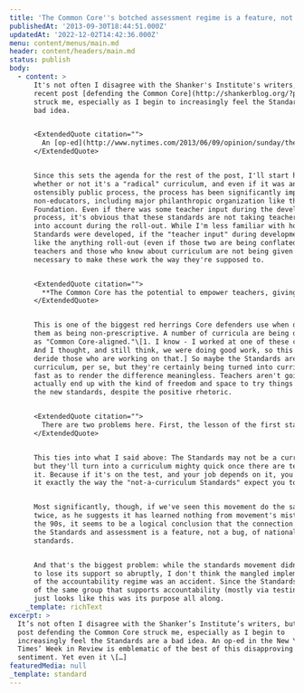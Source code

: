 ```yaml
---
title: 'The Common Core''s botched assessment regime is a feature, not a bug'
publishedAt: '2013-09-30T18:44:51.000Z'
updatedAt: '2022-12-02T14:42:36.000Z'
menu: content/menus/main.md
header: content/headers/main.md
status: publish
body:
  - content: >
      It's not often I disagree with the Shanker's Institute's writers, but a
      recent post [defending the Common Core](http://shankerblog.org/?p=8824)
      struck me, especially as I begin to increasingly feel the Standards are a
      bad idea.


      <ExtendedQuote citation="">
        An [op-ed](http://www.nytimes.com/2013/06/09/opinion/sunday/the-common-core-whos-minding-the-schools.html) in the New York Times' Week in Review is emblematic of the best of this disapproving sentiment. Yet even it mixes together fundamental misconceptions about the entire Common Core project with legitimate issues of inadequate preparation for teachers and students and poor implementation by state education departments and districts. The Common Core is described as a 'radical curriculum' that was introduced with 'hardly any public discussion.' We are told that it is a 'one size fits all' approach, built upon a standardized script that teachers must use for instruction. Finally, it is suggested that the Common Core is a 'game that has been so prearranged that many, if not most, of the players will fail.'
      </ExtendedQuote>


      Since this sets the agenda for the rest of the post, I'll start here:
      whether or not it's a "radical" curriculum, and even if it was an
      ostensibly public process, the process has been significantly impacted by
      non-educators, including major philanthropic organization like the Gates
      Foundation. Even if there was some teacher input during the development
      process, it's obvious that these standards are not taking teacher concerns
      into account during the roll-out. While I'm less familiar with how the
      Standards were developed, if the "teacher input" during development is
      like the anything roll-out (even if those two are being conflated),
      teachers and those who know about curriculum are not being given the voice
      necessary to make these work the way they're supposed to.


      <ExtendedQuote citation="">
        **The Common Core has the potential to empower teachers, giving us new opportunities to improve our craft and the teaching profession.** The Common Core sets out performance standards for what students should know and be able to do in a subject: it does not prescribe either what teachers should teach or how they should teach and work with their students to attain these standards. Moreover, by requiring that students develop deeper and richer understandings of the subjects they are studying, the Common Core implicitly breaks with the 'factory model' of schooling and the 'test prep' deformation of education. The instructional shift demanded by the Common Core poses both a challenge and an opportunity for teachers to work together in their schools in the development of lessons, units and teaching materials that would support them in teaching to the new standards. Teacher creativity and teacher collaboration are thus essential to doing the Common Core right, and are at the center of the work in schools and districts that have prepared well for the Common Core.
      </ExtendedQuote>


      This is one of the biggest red herrings Core defenders use when defending
      them as being non-prescriptive. A number of curricula are being developed
      as "Common Core-aligned."\[1. I know - I worked at one of these companies.
      And I thought, and still think, we were doing good work, so this isn't to
      deride those who are working on that.] So maybe the Standards aren't a
      curriculum, per se, but they're certainly being turned into curricula so
      fast as to render the difference meaningless. Teachers aren't going to
      actually end up with the kind of freedom and space to try things out under
      the new standards, despite the positive rhetoric.


      <ExtendedQuote citation="">
        There are two problems here. First, the lesson of the first standards movement was that, when you go straight from standards to assessment, skipping all other steps, the assessment determines what is taught, narrowing and truncating what should be a rich and robust curriculum. This seems to be entirely lost on policymakers, both at USED and in the state education departments. Second, a top-down and punitive concept of accountability, developed in response to No Child Left Behind (NCLB), is being superimposed upon the Common Core. While the evidence of the flaws in such a concept is bountiful a dozen years into NCLB, State Education Department and school districts are invested in systems in which all of the accountability devolves upon schools, educators and students, and none on themselves. Earlier this year, when Randi Weingarten made a [proposal](http://www.washingtonpost.com/blogs/answer-sheet/wp/2013/04/30/afts-weingarten-urges-moratorium-on-high-stakes-linked-to-new-standardized-tests/) for a moratorium on the use of Common Core aligned exams in high-stakes decisions for students and teachers, on the seemingly commonsense premise that we should get the assessments right before we count on them in making decisions about the futures of schools, educators and students, [Jeb Bush's](http://en.wikipedia.org/wiki/Jeb_Bush)[Chiefs for Change](http://chiefsforchange.org/) was quick to issue a 'damn the torpedoes, full speed ahead' [response](http://www.washingtonpost.com/blogs/answer-sheet/wp/2013/05/22/jeb-bushs-chiefs-for-change-attack-weingarten-for-something-she-didnt-say/).
      </ExtendedQuote>


      This ties into what I said above: The Standards may not be a curriculum,
      but they'll turn into a curriculum mighty quick once there are tests for
      it. Because if it's on the test, and your job depends on it, you'll teach
      it exactly the way the "not-a-curriculum Standards" expect you to.


      Most significantly, though, if we've seen this movement do the same thing
      twice, as he suggests it has learned nothing from movement's mistakes in
      the 90s, it seems to be a logical conclusion that the connection between
      the Standards and assessment is a feature, not a bug, of national
      standards.


      And that's the biggest problem: while the standards movement didn't expect
      to lose its support so abruptly, I don't think the mangled implementation
      of the accountability regime was an accident. Since the Standards came out
      of the same group that supports accountability (mostly via testing), it
      just looks like this was its purpose all along.
    _template: richText
excerpt: >
  It’s not often I disagree with the Shanker’s Institute’s writers, but a recent
  post defending the Common Core struck me, especially as I begin to
  increasingly feel the Standards are a bad idea. An op-ed in the New York
  Times’ Week in Review is emblematic of the best of this disapproving
  sentiment. Yet even it \[…]
featuredMedia: null
_template: standard
---
```


